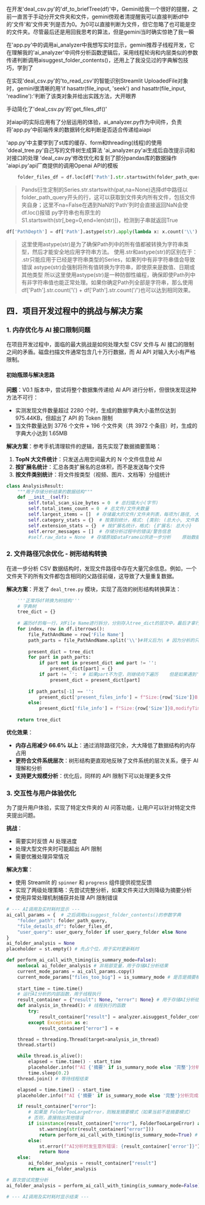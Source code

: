 在开发'deal_csv.py'的'df_to_briefTree(df)'中，Gemini给我一个很好的提醒，之前一直苦于手动分开文件夹和文件，gemini傍观者清提醒我可以直接判断df中的'文件'和'文件夹'列是否为0。为0可以直接判断为文件，但它忽略了也可能是空的文件夹。尽管最后还是用回我思考的算法，但是gemini当时确实惊艳了我一瞬

在'app.py'中的调用ai_analyzer中我想写实时显示，gemini推荐子线程开发，它在理解我的'ai_analyzer'中间件分析函数逻辑后，采用线程轮询和内层类似的参数传递判断调用aisuggest_folder_contents()，还用上了我没见过的字典解包技巧，学到了

在实现'deal_csv.py'的'to_read_csv'的智能识别Streamlit UploadedFile对象时，gemini很清晰的用'if hasattr(file_input, 'seek') and hasattr(file_input, 'readline'):'判断了该类对象并给出实践方法，大开眼界

手动简化了'deal_csv.py'的'get_files_df()'

对aiapi的实际应用有了分层运用的体验，ai_analyzer.py作为中间件，负责将'app.py'中前端传来的数据转化和判断是否适合传递给aiapi

'app.py'中主要学到了st库的缓存、form和threading(线程)的使用
'ddeal_tree.py'自己写的文件树生成算法
'ai_analyzer.py'ai生成后自改提示词和对接口的处理
'deal_cav.py'修改优化和复刻了部分pandas库的数据操作
'aiapi.py'api厂商提供的调用Openai API的模板



```python
    folder_files_df = df.loc[df['Path'].str.startswith(folder_path_query, na=False)]# 条件列表筛选
```
> Pands衍生定制的Series.str.startswith(pat,na=None)选择df中路径以folder_path_query开头的行，这可以获取到文件夹内所有文件，包括文件夹自身；这里不na=False在遇到NaN的'Path'列时会直接返回NaN会使df.loc()报错
> py字符串也有原生的S1.startswith(str[,beg=0,end=len(str)])，检测到子串就返回True

```python
df['PathDepth'] = df['Path'].astype(str).apply(lambda x: x.count('\\') + x.count('/'))  #计算路径深度
```
> 这里使用astype(str)是为了确保Path列中的所有值都被转换为字符串类型，然后才能安全地应用字符串方法。
> 使用.str和astype(str)的区别在于：
> .str只能应用于已经是字符串类型的Series，如果列中有非字符串值会导致错误
> astype(str)会强制将所有值转换为字符串，即使原来是数值、日期或其他类型
> 所以这里使用astype(str)是一种防御性编程，确保即使Path列中有非字符串值也能正常处理。如果你确定Path列全部是字符串，那么使用df['Path'].str.count('\\') + df['Path'].str.count('/')也可以达到相同效果。



## 四．项目开发过程中的挑战与解决方案

### 1. 内存优化与 AI 接口限制问题

在项目开发过程中，面临的最大挑战是如何处理大型 CSV 文件与 AI 接口的限制之间的矛盾。磁盘扫描文件通常包含几十万行数据，而 AI API 对输入大小有严格限制。

#### 初始瓶颈与解决思路

**问题**：V0.1 版本中，尝试将整个数据集传递给 AI API 进行分析，但很快发现这种方法不可行：
- 实测发现文件数量超过 2280 个时，生成的数据字典大小虽然仅达到 975.44KB，但超出了 API 的 Token 限制
- 当文件数量达到 3776 个文件 + 196 个文件夹（共 3972 个条目）时，生成的字典大小达到 1.65MB

**解决方案**：参考手机清理软件的逻辑，首先实现了数据摘要策略：
1. **TopN 大文件统计**：只发送占用空间最大的 N 个文件信息给 AI
2. **按扩展名统计**：汇总各类扩展名的总体积，而不是发送每个文件
3. **按文件类别统计**：将文件按类型（视频、图片、文档等）分组统计

```python
class AnalysisResult:
    """用于存储分析结果的数据结构"""
    def __init__(self):
        self.total_scan_size_bytes = 0  # 总扫描大小(字节)
        self.total_items_count = 0  # 总文件/文件夹数量
        self.largest_items = []  # 存储最大的文件/文件夹列表，每项为(路径, 大小)元组
        self.category_stats = {}  # 按类别统计，格式: {类别: (总大小, 文件数, 百分比)}
        self.extension_stats = {}  # 按扩展名统计，格式: {扩展名: 总大小}
        self.error_messages = []  # 存储分析过程中的错误/警告信息
        #self.raw_data = None  # 存储原始DataFrame以供进一步分析    原始数据太大不能传给ai，后续用deal_tree.py的tree_data分析代替
```

### 2. 文件路径冗余优化 - 树形结构转换

在进一步分析 CSV 数据结构时，发现文件路径中存在大量冗余信息。例如，一个文件夹下的所有文件都包含相同的父路径前缀，这导致了大量重复数据。

**解决方案**：开发了 `deal_tree.py` 模块，实现了高效的树形结构转换算法：

```python
    '''正常将df转换为树结构'''
    # 字典树
    tree_dict = {}
    
    # 遍历df的每一行，对File Name进行拆分，分别存入tree_dict的层次中，最后才拿行中信息存入最后一层
    for index, row in df.iterrows():
        file_PathAndName = row['File Name']
        path_parts = file_PathAndName.split('\\')#转义后为\ # 因为分析的只会是Windows路径，所以不会出现其他路径分隔符
       
        present_dict = tree_dict
        for part in path_parts:
            if part not in present_dict and part != '':
                present_dict[part] = {}
            if part != '':  # 如果part不为空，则继续向下遍历    但是如果遇到''不是最后一个，会有预想不到的结果
                present_dict = present_dict[part]
            
        if path_parts[-1] == '':
            present_dict['present_files_info'] = f"Size:{row['Size']}B,modifyTime:{row['修改时间']}"
        else:
            present_dict['file_info'] = f"Size:{row['Size']}B,modifyTime:{row['修改时间']}"
    
    return tree_dict
```

**优化效果**：
- **内存占用减少 66.6% 以上**：通过消除路径冗余，大大降低了数据结构的内存占用
- **更符合文件系统层次**：树形结构更直观地反映了文件系统的层次关系，便于 AI 理解和分析
- **支持更大规模分析**：优化后，同样的 API 限制下可以处理更多文件

### 3. 交互性与用户体验优化

为了提升用户体验，实现了特定文件夹的 AI 问答功能，让用户可以针对特定文件夹提出问题。

**挑战**：
- 需要实时反馈 AI 处理进度
- 处理大型文件夹时可能超出 API 限制
- 需要优雅处理异常情况

**解决方案**：
- 使用 Streamlit 的 `spinner` 和 `progress` 组件提供视觉反馈
- 实现了两级处理策略：先尝试完整分析，如果文件夹过大则降级为摘要分析
- 使用异常处理机制捕获并处理 API 限制错误

```python
# --- AI调用及实时耗时显示 ---
ai_call_params = {  # 之后调用aisuggest_folder_contents()的参数字典
    "folder_path": folder_path_query,
    "file_details_df": folder_files_df,
    "user_query": user_query_folder if user_query_folder else None
}
ai_folder_analysis = None
placeholder = st.empty() # 先占个位，用于实时更新耗时

def perform_ai_call_with_timing(is_summary_mode=False):
    nonlocal ai_folder_analysis # 非局部变量，用于存储AI分析结果
    current_mode_params = ai_call_params.copy()
    current_mode_params["files_too_big"] = is_summary_mode # 是否是摘要模式
    
    start_time = time.time()
    # 运行AI分析的内部函数，用于线程执行
    result_container = {"result": None, "error": None} # 用于存储AI分析结果和错误
    def analysis_in_thread(): # 线程执行的函数
        try:
            result_container["result"] = analyzer.aisuggest_folder_contents(**current_mode_params)  #**current_mode_params 解包字典作为参数传入
        except Exception as e: 
            result_container["error"] = e

    thread = threading.Thread(target=analysis_in_thread)
    thread.start()

    while thread.is_alive():
        elapsed = time.time() - start_time
        placeholder.info(f"AI {'摘要' if is_summary_mode else '完整'}分析中... 花费时间: {elapsed:.1f} 秒 / 据测试，api平均等待时长为60s，请耐心等待")
        time.sleep(0.2)
    thread.join() # 等待线程结束

    elapsed = time.time() - start_time
    placeholder.info(f"AI {'摘要' if is_summary_mode else '完整'}分析完成! 花费时间: {elapsed:.1f} 秒")

    if result_container["error"]:
        # 如果是 FolderTooLargeError，则触发摘要模式（如果当前不是摘要模式）
        # 否则，直接抛出其他错误
        if isinstance(result_container["error"], FolderTooLargeError) and not is_summary_mode:# 如果已经是摘要模式那就是未预料到的错误，抛出
            st.warning(str(result_container["error"]))
            return perform_ai_call_with_timing(is_summary_mode=True) # 递归调用摘要模式
        else:
            st.error(f"AI分析时发生意外错误: {result_container['error']}")
            return None 
    else:
        ai_folder_analysis = result_container["result"]
        return ai_folder_analysis

# 首次尝试完整分析
ai_folder_analysis = perform_ai_call_with_timing(is_summary_mode=False)

# --- AI调用及实时耗时显示结束 ---
```